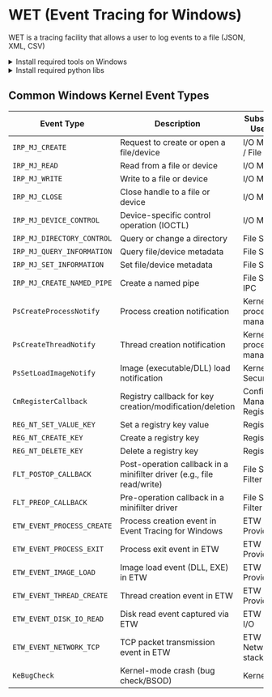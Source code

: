 # WET (Event Tracing for Windows)

WET is a tracing facility that allows a user to log events to a file (JSON, XML, CSV)


<details>

<summary>Install required tools on Windows</summary>

### For Windows 11

```powershell
```
</details>

<details>

<summary>Install required python libs</summary>

### pip install
```powershell
pip install -r requirements.txt
python3 setup.py install
```

### conda install
```powershell
conda config --add channels conda-forge
conda install --file requirements_conda.txt
python3 setup.py install
```

</details>



## Common Windows Kernel Event Types

| **Event Type**             | **Description**                                                          | **Subsystem / Use Case**               |
|----------------------------|---------------------------------------------------------------------------|----------------------------------------|
| `IRP_MJ_CREATE`            | Request to create or open a file/device                                  | I/O Manager / File System              |
| `IRP_MJ_READ`              | Read from a file or device                                               | I/O Manager                            |
| `IRP_MJ_WRITE`             | Write to a file or device                                                | I/O Manager                            |
| `IRP_MJ_CLOSE`             | Close handle to a file or device                                         | I/O Manager                            |
| `IRP_MJ_DEVICE_CONTROL`    | Device-specific control operation (IOCTL)                                | I/O Manager                            |
| `IRP_MJ_DIRECTORY_CONTROL` | Query or change a directory                                              | File System                            |
| `IRP_MJ_QUERY_INFORMATION` | Query file/device metadata                                               | File System                            |
| `IRP_MJ_SET_INFORMATION`   | Set file/device metadata                                                 | File System                            |
| `IRP_MJ_CREATE_NAMED_PIPE` | Create a named pipe                                                      | File System / IPC                      |
| `PsCreateProcessNotify`    | Process creation notification                                            | Kernel process manager                 |
| `PsCreateThreadNotify`     | Thread creation notification                                             | Kernel process manager                 |
| `PsSetLoadImageNotify`     | Image (executable/DLL) load notification                                | Kernel / Security                      |
| `CmRegisterCallback`       | Registry callback for key creation/modification/deletion                 | Configuration Manager / Registry       |
| `REG_NT_SET_VALUE_KEY`     | Set a registry key value                                                 | Registry                               |
| `REG_NT_CREATE_KEY`        | Create a registry key                                                    | Registry                               |
| `REG_NT_DELETE_KEY`        | Delete a registry key                                                    | Registry                               |
| `FLT_POSTOP_CALLBACK`      | Post-operation callback in a minifilter driver (e.g., file read/write)   | File System Filter Driver              |
| `FLT_PREOP_CALLBACK`       | Pre-operation callback in a minifilter driver                            | File System Filter Driver              |
| `ETW_EVENT_PROCESS_CREATE` | Process creation event in Event Tracing for Windows                      | ETW / Kernel Provider                  |
| `ETW_EVENT_PROCESS_EXIT`   | Process exit event in ETW                                                | ETW / Kernel Provider                  |
| `ETW_EVENT_IMAGE_LOAD`     | Image load event (DLL, EXE) in ETW                                       | ETW / Kernel Provider                  |
| `ETW_EVENT_THREAD_CREATE`  | Thread creation event in ETW                                             | ETW / Kernel Provider                  |
| `ETW_EVENT_DISK_IO_READ`   | Disk read event captured via ETW                                         | ETW / Disk I/O                         |
| `ETW_EVENT_NETWORK_TCP`    | TCP packet transmission event in ETW                                     | ETW / Network stack                    |
| `KeBugCheck`               | Kernel-mode crash (bug check/BSOD)                                       | Kernel mode                            |
